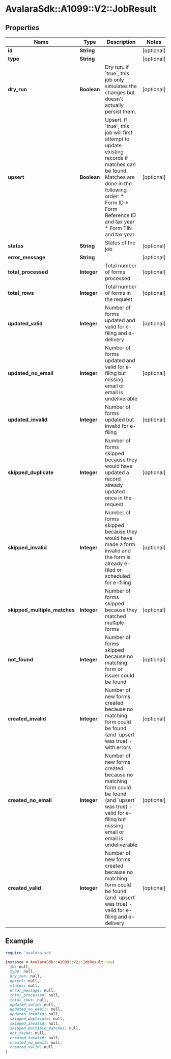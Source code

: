 # AvalaraSdk::A1099::V2::JobResult

## Properties

| Name | Type | Description | Notes |
| ---- | ---- | ----------- | ----- |
| **id** | **String** |  | [optional] |
| **type** | **String** |  | [optional] |
| **dry_run** | **Boolean** | Dry run. If &#x60;true&#x60;, this job only simulates the changes but doesn&#39;t actually persist them. | [optional] |
| **upsert** | **Boolean** | Upsert. If &#x60;true&#x60;, this job will first attempt to update existing records if matches can be found. Matches are done in the following order:  * Form ID  * Form Reference ID and tax year  * Form TIN and tax year | [optional] |
| **status** | **String** | Status of the job | [optional] |
| **error_message** | **String** |  | [optional] |
| **total_processed** | **Integer** | Total number of forms processed | [optional] |
| **total_rows** | **Integer** | Total number of forms in the request | [optional] |
| **updated_valid** | **Integer** | Number of forms updated and valid for e-filing and e-delivery | [optional] |
| **updated_no_email** | **Integer** | Number of forms updated and valid for e-filing but missing email or email is undeliverable | [optional] |
| **updated_invalid** | **Integer** | Number of forms updated but invalid for e-filing | [optional] |
| **skipped_duplicate** | **Integer** | Number of forms skipped because they would have updated a record already updated once in the request | [optional] |
| **skipped_invalid** | **Integer** | Number of forms skipped because they would have made a form invalid and the form is already e-filed or scheduled for e-filing | [optional] |
| **skipped_multiple_matches** | **Integer** | Number of forms skipped because they matched multiple forms | [optional] |
| **not_found** | **Integer** | Number of forms skipped because no matching form or issuer could be found | [optional] |
| **created_invalid** | **Integer** | Number of new forms created because no matching form could be found (and &#x60;upsert&#x60; was true) - with errors | [optional] |
| **created_no_email** | **Integer** | Number of new forms created because no matching form could be found (and &#x60;upsert&#x60; was true) - valid for e-filing but missing email or email is undeliverable | [optional] |
| **created_valid** | **Integer** | Number of new forms created because no matching form could be found (and &#x60;upsert&#x60; was true) - valid for e-filing and e-delivery | [optional] |

## Example

```ruby
require 'avalara_sdk'

instance = AvalaraSdk::A1099::V2::JobResult.new(
  id: null,
  type: null,
  dry_run: null,
  upsert: null,
  status: null,
  error_message: null,
  total_processed: null,
  total_rows: null,
  updated_valid: null,
  updated_no_email: null,
  updated_invalid: null,
  skipped_duplicate: null,
  skipped_invalid: null,
  skipped_multiple_matches: null,
  not_found: null,
  created_invalid: null,
  created_no_email: null,
  created_valid: null
)
```

